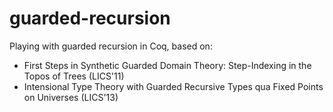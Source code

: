 guarded-recursion
=================

Playing with guarded recursion in Coq, based on:

* First Steps in Synthetic Guarded Domain Theory: Step-Indexing in the Topos of Trees (LICS'11)
* Intensional Type Theory with Guarded Recursive Types qua Fixed Points on Universes (LICS'13)

